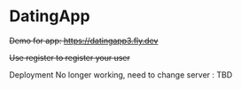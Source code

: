 # DatingApp
~~Demo for app: https://datingapp3.fly.dev~~

~~Use register to register your user~~

Deployment No longer working, need to change server : TBD

